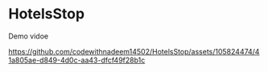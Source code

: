 # HotelsStop



Demo vidoe 



https://github.com/codewithnadeem14502/HotelsStop/assets/105824474/41a805ae-d849-4d0c-aa43-dfcf49f28b1c

